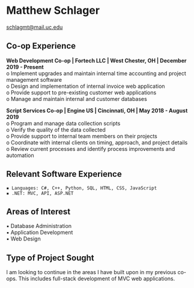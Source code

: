 # Matthew Schlager
schlagmt@mail.uc.edu

## Co-op Experience
__Web Development Co-op | Fortech LLC | West Chester, OH | December 2019 - Present__ <br>
o Implement upgrades and maintain internal time accounting and project management software <br>
o Design and implementation of internal invoice web application <br>
o Provide support to pre-existing customer web applications <br>
o Manage and maintain internal and customer databases <br>

__Script Services Co-op | Engine US | Cincinnati, OH | May 2018 - August 2019__ <br>
o Program and manage data collection scripts <br>
o Verify the quality of the data collected <br>
o Provide support to internal team members on their projects <br>
o Coordinate with internal clients on timing, approach, and project details <br>
o Review current processes and identify process improvements and automation <br>

## Relevant Software Experience

```
▪ Languages: C#, C++, Python, SQL, HTML, CSS, JavaScript
▪ .NET: MVC, API, ASP.NET
```

## Areas of Interest
▪ Database Administration <br>
▪ Application Development <br>
▪ Web Design

## Type of Project Sought
I am looking to continue in the areas I have built upon in my previous co-ops. This includes full-stack development of MVC web applications. 